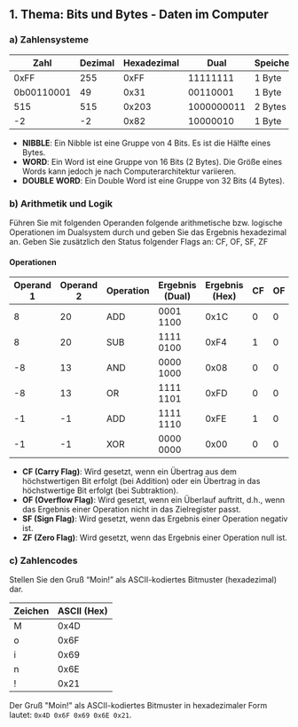 ## 1. Thema: Bits und Bytes - Daten im Computer

### a) Zahlensysteme

| Zahl         | Dezimal | Hexadezimal | Dual       | Speicherbedarf |
|--------------|---------|-------------|------------|----------------|
| 0xFF         | 255     | 0xFF        | 11111111   | 1 Byte         |
| 0b00110001   | 49      | 0x31        | 00110001   | 1 Byte         |
| 515          | 515     | 0x203       | 1000000011 | 2 Bytes        |
|  -2          |  -2     |  0x82       | 10000010   | 1 Byte         |

- **NIBBLE**: Ein Nibble ist eine Gruppe von 4 Bits. Es ist die Hälfte eines Bytes.
- **WORD**: Ein Word ist eine Gruppe von 16 Bits (2 Bytes). Die Größe eines Words kann jedoch je nach Computerarchitektur variieren.
- **DOUBLE WORD**: Ein Double Word ist eine Gruppe von 32 Bits (4 Bytes).

### b) Arithmetik und Logik

Führen Sie mit folgenden Operanden folgende arithmetische bzw. logische Operationen im Dualsystem durch und geben Sie das Ergebnis hexadezimal an. Geben Sie zusätzlich den Status folgender Flags an: CF, OF, SF, ZF

#### Operationen

| Operand 1 | Operand 2 | Operation | Ergebnis (Dual) | Ergebnis (Hex) | CF | OF | SF | ZF |
|-----------|-----------|-----------|-----------------|----------------|----|----|----|----|
| 8         | 20        | ADD       | 0001 1100       | 0x1C           | 0  | 0  | 0  | 0  |
| 8         | 20        | SUB       | 1111 0100       | 0xF4           | 1  | 0  | 1  | 0  |
| -8        | 13        | AND       | 0000 1000       | 0x08           | 0  | 0  | 0  | 0  |
| -8        | 13        | OR        | 1111 1101       | 0xFD           | 0  | 0  | 1  | 0  |
| -1        | -1        | ADD       | 1111 1110       | 0xFE           | 1  | 0  | 1  | 0  |
| -1        | -1        | XOR       | 0000 0000       | 0x00           | 0  | 0  | 0  | 1  |

- **CF (Carry Flag)**: Wird gesetzt, wenn ein Übertrag aus dem höchstwertigen Bit erfolgt (bei Addition) oder ein Übertrag in das höchstwertige Bit erfolgt (bei Subtraktion).
- **OF (Overflow Flag)**: Wird gesetzt, wenn ein Überlauf auftritt, d.h., wenn das Ergebnis einer Operation nicht in das Zielregister passt.
- **SF (Sign Flag)**: Wird gesetzt, wenn das Ergebnis einer Operation negativ ist.
- **ZF (Zero Flag)**: Wird gesetzt, wenn das Ergebnis einer Operation null ist.

### c) Zahlencodes

Stellen Sie den Gruß “Moin!” als ASCII-kodiertes Bitmuster (hexadezimal) dar.

| Zeichen | ASCII (Hex) |
|---------|--------------|
| M       | 0x4D         |
| o       | 0x6F         |
| i       | 0x69         |
| n       | 0x6E         |
| !       | 0x21         |

Der Gruß "Moin!" als ASCII-kodiertes Bitmuster in hexadezimaler Form lautet: `0x4D 0x6F 0x69 0x6E 0x21`. 
